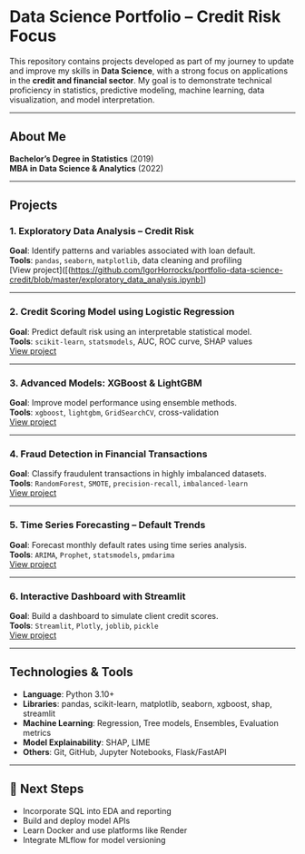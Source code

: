 # Data Science Portfolio – Credit Risk Focus

This repository contains projects developed as part of my journey to update and improve my skills in **Data Science**, with a strong focus on applications in the **credit and financial sector**. My goal is to demonstrate technical proficiency in statistics, predictive modeling, machine learning, data visualization, and model interpretation.

---

## About Me

**Bachelor’s Degree in Statistics** (2019)  
**MBA in Data Science & Analytics** (2022)  

---

## Projects

### 1. Exploratory Data Analysis – Credit Risk
**Goal**: Identify patterns and variables associated with loan default.  
**Tools**: `pandas`, `seaborn`, `matplotlib`, data cleaning and profiling  
 [View project]([(https://github.com/IgorHorrocks/portfolio-data-science-credit/blob/master/exploratory_data_analysis.ipynb])

---

### 2. Credit Scoring Model using Logistic Regression
**Goal**: Predict default risk using an interpretable statistical model.  
**Tools**: `scikit-learn`, `statsmodels`, AUC, ROC curve, SHAP values  
 [View project](./score-logistico)

---

### 3. Advanced Models: XGBoost & LightGBM
**Goal**: Improve model performance using ensemble methods.  
**Tools**: `xgboost`, `lightgbm`, `GridSearchCV`, cross-validation  
 [View project](./modelos-avancados)

---

### 4. Fraud Detection in Financial Transactions
**Goal**: Classify fraudulent transactions in highly imbalanced datasets.  
**Tools**: `RandomForest`, `SMOTE`, `precision-recall`, `imbalanced-learn`  
 [View project](./fraude)

---

### 5. Time Series Forecasting – Default Trends
**Goal**: Forecast monthly default rates using time series analysis.  
**Tools**: `ARIMA`, `Prophet`, `statsmodels`, `pmdarima`  
 [View project](./series-inadimplencia)

---

### 6. Interactive Dashboard with Streamlit
**Goal**: Build a dashboard to simulate client credit scores.  
**Tools**: `Streamlit`, `Plotly`, `joblib`, `pickle`  
 [View project](./dashboard-score)

---

##  Technologies & Tools
- **Language**: Python 3.10+
- **Libraries**: pandas, scikit-learn, matplotlib, seaborn, xgboost, shap, streamlit
- **Machine Learning**: Regression, Tree models, Ensembles, Evaluation metrics
- **Model Explainability**: SHAP, LIME
- **Others**: Git, GitHub, Jupyter Notebooks, Flask/FastAPI

---

## 📌 Next Steps
- Incorporate SQL into EDA and reporting
- Build and deploy model APIs
- Learn Docker and use platforms like Render
- Integrate MLflow for model versioning
